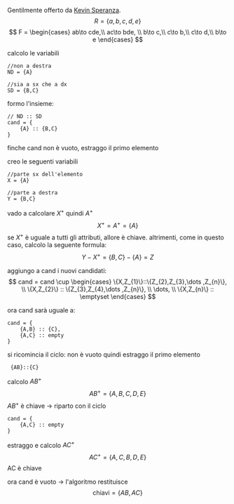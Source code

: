 Gentilmente offerto da [Kevin Speranza](https://github.com/kespers).
$$
R = \{a,b,c,d,e\}
$$
$$
F = \begin{cases}
ab\to cde,\\
	ac\to bde, \\
	b\to c,\\
	c\to b,\\
	c\to d,\\
	b\to e
\end{cases}
$$

calcolo le variabili
```
//non a destra
ND = {A} 

//sia a sx che a dx
SD = {B,C}
```

formo l'insieme:
```
// ND :: SD
cand = {
	{A} :: {B,C}
}
```

finche cand non è vuoto, estraggo il primo elemento

creo le seguenti variabili
```
//parte sx dell'elemento
X = {A}

//parte a destra
Y = {B,C}
```

vado a calcolare $X^+$ quindi $A^+$
$$
X^+=A^+=\{A\}
$$
se $X^+$ è uguale a tutti gli attributi, allore è chiave.
altrimenti, come in questo caso, calcolo la seguente formula:
$$
Y-X^+=\{B,C\}-\{A\}=Z
$$

aggiungo a cand i nuovi candidati:
$$
cand =
cand 
\cup
\begin{cases}
\{X,Z_{1}\}::\{Z_{2},Z_{3},\dots ,Z_{n}\}, \\
\{X,Z_{2}\} :: \{Z_{3},Z_{4},\dots ,Z_{n}\}, \\
\dots, \\
\{X,Z_{n}\} :: \emptyset
\end{cases}
$$

ora cand sarà uguale a:
```
cand = {
	{A,B} :: {C},
	{A,C} :: empty
}
```

si ricomincia il ciclo:
non è vuoto quindi estraggo il primo elemento
```
 {AB}::{C}
```

calcolo $AB^+$
$$
AB^+=\{A,B,C,D,E\}
$$
$AB^+$ è chiave -> riparto con il ciclo

```
cand = {
	{A,C} :: empty
}
```

estraggo e calcolo $AC^+$
$$
AC^+=\{A,C,B,D,E\}
$$
AC è chiave

ora cand è vuoto -> l'algoritmo restituisce
$$
\text{chiavi} = \{AB,AC\}
$$
